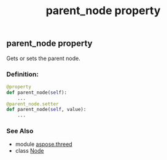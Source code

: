 ﻿---
title: parent_node property
second_title: Aspose.3D for Python via .NET API References
description: 
type: docs
weight: 260
url: /python-net/aspose.threed/node/parent_node/
is_root: false
---

## parent_node property


Gets or sets the parent node.
### Definition:
```python
@property
def parent_node(self):
    ...
@parent_node.setter
def parent_node(self, value):
    ...
```

### See Also
* module [aspose.threed](../../)
* class [Node](/3d/python-net/aspose.threed/node)
